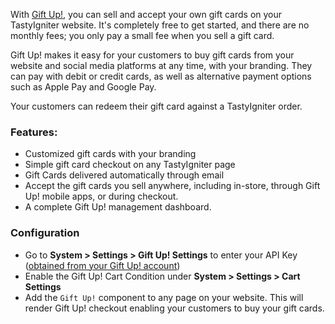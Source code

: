With [Gift Up!](https://www.giftup.com/), you can sell and accept your own gift cards on your TastyIgniter website. It's completely free to get started, and there are no monthly fees; you only pay a small fee when you sell a gift card.

Gift Up! makes it easy for your customers to buy gift cards from your website and social media platforms at any time, with your branding. They can pay with debit or credit cards, as well as alternative payment options such as Apple Pay and Google Pay.

Your customers can redeem their gift card against a TastyIgniter order.

### Features:
- Customized gift cards with your branding
- Simple gift card checkout on any TastyIgniter page
- Gift Cards delivered automatically through email
- Accept the gift cards you sell anywhere, including in-store, through Gift Up! mobile apps, or during checkout.
- A complete Gift Up! management dashboard.

### Configuration

- Go to **System > Settings > Gift Up! Settings** to enter your
   API Key ([obtained from your Gift Up! account](https://giftup.com))
- Enable the Gift Up! Cart Condition under **System > Settings > Cart Settings**
- Add the `Gift Up!` component to any page on your website. This will render Gift Up! checkout enabling your customers to buy your gift cards.
